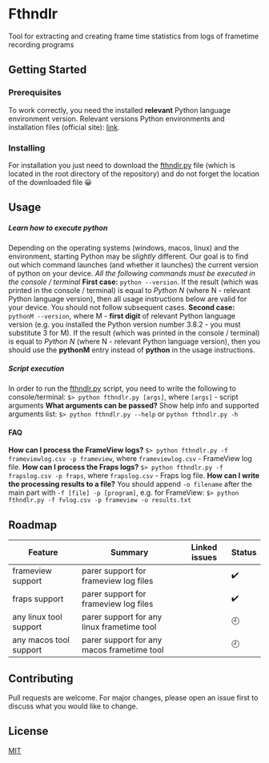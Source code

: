 # Fthndlr
Tool for extracting and creating frame time statistics from logs of frametime recording programs

## Getting Started
### Prerequisites
To work correctly, you need the installed **relevant** Python language environment version. Relevant versions Python environments and installation files (official site): [link](https://www.python.org/downloads/).
### Installing
For installation you just need to download the [fthndlr.py](https://github.com/FlexxxerAlex/fthndlr/blob/master/fthndlr.py) file (which is located in the root directory of the repository) and do not forget the location of the downloaded file :grinning:

## Usage
##### Learn how to execute python
Depending on the operating systems (windows, macos, linux) and the environment, starting Python may be *slightly* different. Our goal is to find out which command launches (and whether it launches) the current version of python on your device. *All the following commands must be executed in the console / terminal*
**First case:** `python --version`. If the result (which was printed in the console / terminal) is equal to *Python N* (where N - relevant Python language version), then all usage instructions below are valid for your device. You should not follow subsequent cases.
**Second case:** `pythonM --version`, where M - **first digit** of relevant Python language version (e.g. you installed the Python version number 3.8.2 - you must substitute 3 for M). If the result (which was printed in the console / terminal) is equal to *Python N* (where N - relevant Python language version), then you should use the **pythonM** entry instead of **python** in the usage instructions.

##### Script execution
In order to run the [fthndlr.py](https://github.com/FlexxxerAlex/fthndlr/blob/master/fthndlr.py) script, you need to write the following to console/terminal:
`$> python fthndlr.py [args]`, where `[args]` - script arguments
**What arguments can be passed?**
Show help info and supported arguments list:
`$> python fthndlr.py --help` or `python fthndlr.py -h`

#### FAQ
**How can I process the FrameView logs?**
`$> python fthndlr.py -f frameviewlog.csv -p frameview`, where `frameviewlog.csv` - FrameView log file.
**How can I process the Fraps logs?**
`$> python fthndlr.py -f frapslog.csv -p fraps`, where `frapslog.csv` - Fraps log file.
**How can I write the processing results to a file?**
You should append `-o filename` after the main part with `-f [file] -p [program]`, e.g. for FrameView:
`$> python fthndlr.py -f fvlog.csv -p frameview -o results.txt`

## Roadmap
| Feature | Summary | Linked issues | Status |
| --- | --- | --- | --- |
| frameview support | parer support for frameview log files | | :heavy_check_mark: |
| fraps support | parer support for frameview log files | | :heavy_check_mark: |
| any linux tool support | parer support for any linux frametime tool | | :clock9: |
| any macos tool support | parer support for any macos frametime tool | | :clock9: |

## Contributing
Pull requests are welcome. For major changes, please open an issue first to discuss what you would like to change.

## License
[MIT](https://choosealicense.com/licenses/mit/)
